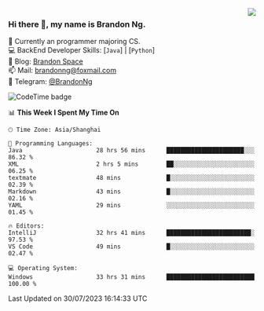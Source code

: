 <img  align="right" src="https://github-readme-stats-brandon0824.vercel.app/api/top-langs/?username=brandon0824&layout=compact">

### Hi there 👋, my name is Brandon Ng.

🌱 Currently an programmer majoring CS.  
💻 BackEnd Developer Skills: [`Java`] | [`Python`]  
📝 Blog: [Brandon Space](https://brandonng.tech)  
📫 Mail: brandonng@foxmail.com  
📰 Telegram: [@BrandonNg](https://t.me/BrandonNg24)  

![CodeTime badge](https://img.shields.io/endpoint?style=flat-square&url=https%3A%2F%2Fapi.codetime.dev%2Fshield%3Fid%3D128%26project%3D%26in%3D604800000)

<!--START_SECTION:waka-->
📊 **This Week I Spent My Time On** 

```text
🕑︎ Time Zone: Asia/Shanghai

💬 Programming Languages: 
Java                     28 hrs 56 mins      ██████████████████████░░░   86.32 % 
XML                      2 hrs 5 mins        ██░░░░░░░░░░░░░░░░░░░░░░░   06.25 % 
textmate                 48 mins             █░░░░░░░░░░░░░░░░░░░░░░░░   02.39 % 
Markdown                 43 mins             █░░░░░░░░░░░░░░░░░░░░░░░░   02.16 % 
YAML                     29 mins             ░░░░░░░░░░░░░░░░░░░░░░░░░   01.45 % 

🔥 Editors: 
IntelliJ                 32 hrs 41 mins      ████████████████████████░   97.53 % 
VS Code                  49 mins             █░░░░░░░░░░░░░░░░░░░░░░░░   02.47 % 

💻 Operating System: 
Windows                  33 hrs 31 mins      █████████████████████████   100.00 % 
```


 Last Updated on 30/07/2023 16:14:33 UTC
<!--END_SECTION:waka-->
